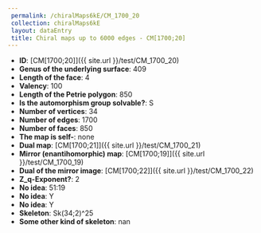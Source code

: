 ```yaml
--- 
 permalink: /chiralMaps6kE/CM_1700_20 
 collection: chiralMaps6kE
 layout: dataEntry
 title: Chiral maps up to 6000 edges - CM[1700;20]
---
```


- **ID**: [CM[1700;20]]({{ site.url }}/test/CM_1700_20)
- **Genus of the underlying surface**: 409
- **Length of the face**: 4
- **Valency**: 100
- **Length of the Petrie polygon**: 850
- **Is the automorphism group solvable?**: S
- **Number of vertices**: 34
- **Number of edges**: 1700
- **Number of faces**: 850
- **The map is self-**: none
- **Dual map**: [CM[1700;21]]({{ site.url }}/test/CM_1700_21)
- **Mirror (enantihomorphic) map**: [CM[1700;19]]({{ site.url }}/test/CM_1700_19)
- **Dual of the mirror image**: [CM[1700;22]]({{ site.url }}/test/CM_1700_22)
- **Z_q-Exponent?**: 2
- **No idea**:  51:19
- **No idea**: Y
- **No idea**: Y
- **Skeleton**: Sk(34;2)^25
- **Some other kind of skeleton**: nan
